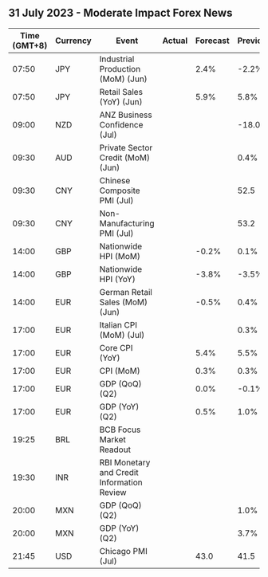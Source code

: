 ## 31 July 2023 - Moderate Impact Forex News

| Time (GMT+8) | Currency | Event | Actual | Forecast | Previous |
|------|----------|-------|--------|----------|----------|
| 07:50 | JPY | Industrial Production (MoM) (Jun) |  | 2.4% | -2.2% |
| 07:50 | JPY | Retail Sales (YoY) (Jun) |  | 5.9% | 5.8% |
| 09:00 | NZD | ANZ Business Confidence (Jul) |  |  | -18.0 |
| 09:30 | AUD | Private Sector Credit (MoM) (Jun) |  |  | 0.4% |
| 09:30 | CNY | Chinese Composite PMI (Jul) |  |  | 52.5 |
| 09:30 | CNY | Non-Manufacturing PMI (Jul) |  |  | 53.2 |
| 14:00 | GBP | Nationwide HPI (MoM) |  | -0.2% | 0.1% |
| 14:00 | GBP | Nationwide HPI (YoY) |  | -3.8% | -3.5% |
| 14:00 | EUR | German Retail Sales (MoM) (Jun) |  | -0.5% | 0.4% |
| 17:00 | EUR | Italian CPI (MoM) (Jul) |  |  | 0.3% |
| 17:00 | EUR | Core CPI (YoY) |  | 5.4% | 5.5% |
| 17:00 | EUR | CPI (MoM) |  | 0.3% | 0.3% |
| 17:00 | EUR | GDP (QoQ) (Q2) |  | 0.0% | -0.1% |
| 17:00 | EUR | GDP (YoY) (Q2) |  | 0.5% | 1.0% |
| 19:25 | BRL | BCB Focus Market Readout |  |  |  |
| 19:30 | INR | RBI Monetary and Credit Information Review |  |  |  |
| 20:00 | MXN | GDP (QoQ) (Q2) |  |  | 1.0% |
| 20:00 | MXN | GDP (YoY) (Q2) |  |  | 3.7% |
| 21:45 | USD | Chicago PMI (Jul) |  | 43.0 | 41.5 |
